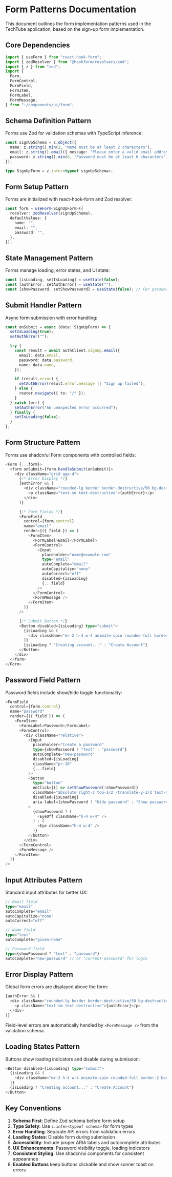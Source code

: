 # Form Patterns Documentation

This document outlines the form implementation patterns used in the TechTube application, based on the sign-up form implementation.

## Core Dependencies

```typescript
import { useForm } from "react-hook-form";
import { zodResolver } from "@hookform/resolvers/zod";
import { z } from "zod";
import {
  Form,
  FormControl,
  FormField,
  FormItem,
  FormLabel,
  FormMessage,
} from "~/components/ui/form";
```

## Schema Definition Pattern

Forms use Zod for validation schemas with TypeScript inference:

```typescript
const signUpSchema = z.object({
  name: z.string().min(2, "Name must be at least 2 characters"),
  email: z.string().email({ message: "Please enter a valid email address" }),
  password: z.string().min(6, "Password must be at least 6 characters"),
});

type SignUpForm = z.infer<typeof signUpSchema>;
```

## Form Setup Pattern

Forms are initialized with react-hook-form and Zod resolver:

```typescript
const form = useForm<SignUpForm>({
  resolver: zodResolver(signUpSchema),
  defaultValues: {
    name: "",
    email: "",
    password: "",
  },
});
```

## State Management Pattern

Forms manage loading, error states, and UI state:

```typescript
const [isLoading, setIsLoading] = useState(false);
const [authError, setAuthError] = useState("");
const [showPassword, setShowPassword] = useState(false); // For password fields
```

## Submit Handler Pattern

Async form submission with error handling:

```typescript
const onSubmit = async (data: SignUpForm) => {
  setIsLoading(true);
  setAuthError("");

  try {
    const result = await authClient.signUp.email({
      email: data.email,
      password: data.password,
      name: data.name,
    });

    if (result.error) {
      setAuthError(result.error.message || "Sign up failed");
    } else {
      router.navigate({ to: "/" });
    }
  } catch (err) {
    setAuthError("An unexpected error occurred");
  } finally {
    setIsLoading(false);
  }
};
```

## Form Structure Pattern

Forms use shadcn/ui Form components with controlled fields:

```typescript
<Form {...form}>
  <form onSubmit={form.handleSubmit(onSubmit)}>
    <div className="grid gap-4">
      {/* Error Display */}
      {authError && (
        <div className="rounded-lg border border-destructive/50 bg-destructive/10 p-3">
          <p className="text-sm text-destructive">{authError}</p>
        </div>
      )}

      {/* Form Fields */}
      <FormField
        control={form.control}
        name="email"
        render={({ field }) => (
          <FormItem>
            <FormLabel>Email</FormLabel>
            <FormControl>
              <Input
                placeholder="name@example.com"
                type="email"
                autoComplete="email"
                autoCapitalize="none"
                autoCorrect="off"
                disabled={isLoading}
                {...field}
              />
            </FormControl>
            <FormMessage />
          </FormItem>
        )}
      />

      {/* Submit Button */}
      <Button disabled={isLoading} type="submit">
        {isLoading && (
          <div className="mr-2 h-4 w-4 animate-spin rounded-full border-2 border-primary-foreground border-t-transparent" />
        )}
        {isLoading ? "Creating account..." : "Create Account"}
      </Button>
    </div>
  </form>
</Form>
```

## Password Field Pattern

Password fields include show/hide toggle functionality:

```typescript
<FormField
  control={form.control}
  name="password"
  render={({ field }) => (
    <FormItem>
      <FormLabel>Password</FormLabel>
      <FormControl>
        <div className="relative">
          <Input
            placeholder="Create a password"
            type={showPassword ? "text" : "password"}
            autoComplete="new-password"
            disabled={isLoading}
            className="pr-10"
            {...field}
          />
          <button
            type="button"
            onClick={() => setShowPassword(!showPassword)}
            className="absolute right-3 top-1/2 -translate-y-1/2 text-muted-foreground hover:text-foreground transition-colors"
            disabled={isLoading}
            aria-label={showPassword ? "Hide password" : "Show password"}
          >
            {showPassword ? (
              <EyeOff className="h-4 w-4" />
            ) : (
              <Eye className="h-4 w-4" />
            )}
          </button>
        </div>
      </FormControl>
      <FormMessage />
    </FormItem>
  )}
/>
```

## Input Attributes Pattern

Standard input attributes for better UX:

```typescript
// Email field
type="email"
autoComplete="email"
autoCapitalize="none"
autoCorrect="off"

// Name field
type="text"
autoComplete="given-name"

// Password field
type={showPassword ? "text" : "password"}
autoComplete="new-password" // or "current-password" for login
```

## Error Display Pattern

Global form errors are displayed above the form:

```typescript
{authError && (
  <div className="rounded-lg border border-destructive/50 bg-destructive/10 p-3">
    <p className="text-sm text-destructive">{authError}</p>
  </div>
)}
```

Field-level errors are automatically handled by `<FormMessage />` from the validation schema.

## Loading States Pattern

Buttons show loading indicators and disable during submission:

```typescript
<Button disabled={isLoading} type="submit">
  {isLoading && (
    <div className="mr-2 h-4 w-4 animate-spin rounded-full border-2 border-primary-foreground border-t-transparent" />
  )}
  {isLoading ? "Creating account..." : "Create Account"}
</Button>
```

## Key Conventions

1. **Schema First**: Define Zod schema before form setup
2. **Type Safety**: Use `z.infer<typeof schema>` for form types
3. **Error Handling**: Separate API errors from validation errors
4. **Loading States**: Disable form during submission
5. **Accessibility**: Include proper ARIA labels and autocomplete attributes
6. **UX Enhancements**: Password visibility toggle, loading indicators
7. **Consistent Styling**: Use shadcn/ui components for consistent appearance
8. **Enabled Buttons** keep buttons clickable and show sonner toast on errors

